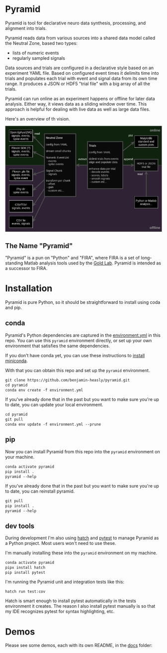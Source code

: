 # Pyramid

Pyramid is tool for declarative neuro data synthesis, processing, and alignment into trials.

Pyramid reads data from various sources into a shared data model called the Neutral Zone, based two types:

 - lists of numeric events
 - regularly sampled signals

Data sources and trials are configured in a declarative style based on an experiment YAML file.
Based on configured event times it delimits time into trials and populates each trial with event and signal data from its own time range.
It produces a JSON or HDF5 "trial file" with a big array of all the trials.

Pyramid can run online as an experiment happens or offline for later data analysis.
Either way, it views data as a sliding window over time.
This approach is helpful for dealing with live data as well as large data files.

Here's an overview of th vision.

![Pyramid reads data into the Neutral Zone and delimits and extracts Trials.](docs/pyramid-sketch-Page-1.png "Pyramid overview")

## The Name "Pyramid"

"Pyramid" is a pun on "Python" and "FIRA", where FIRA is a set of long-standing Matlab analysis tools used by the [Gold Lab](https://github.com/TheGoldLab/Lab_Matlab_Utilities).
Pyramid is intended as a successor to FIRA.

# Installation

Pyramid is pure Python, so it should be straightforward to install using coda and pip.

## conda

Pyramid's Python dependencies are captured in the [environment.yml](./environment.yml) in this repo.
You can use this `pyramid` environment directly, or set up your own environment that satisfies the same dependencies.

If you don't have conda yet, you can use these instructions to [install miniconda](https://docs.conda.io/projects/conda/en/latest/user-guide/install/index.html).

With that you can obtain this repo and set up the `pyramid` environment.

```
git clone https://github.com/benjamin-heasly/pyramid.git
cd pyramid
conda env create -f environment.yml
```

If you've already done that in the past but you want to make sure you're up to date, you can update your local environment.

```
cd pyramid
git pull
conda env update -f environment.yml --prune
```

## pip

Now you can install Pyramid from this repo into the `pyramid` environment on your machine.

```
conda activate pyramid
pip install .
pyramid --help
```

If you've already done that in the past but you want to make sure you're up to date, you can reinstall pyramid.

```
git pull
pip install .
pyramid --help
```

## dev tools

During development I'm also using [hatch](https://github.com/pypa/hatch) and [pytest](https://docs.pytest.org/en/7.1.x/getting-started.html)  to manage Pyramid as a Python project.  Most users won't need to use these.

I'm manually installing these into the `pyramid` environment on my machine.

```
conda activate pyramid
pipx install hatch
pip install pytest
```

I'm running the Pyramid unit and integration tests like this:

```
hatch run test:cov
```

Hatch is smart enough to install pytest automatically in the tests environment it creates.
The reason I also install pytest manually is so that my IDE recognizes pytest for syntax highlighting, etc.

# Demos 

Please see some demos, each with its own README, in the [docs](docs/) folder:
